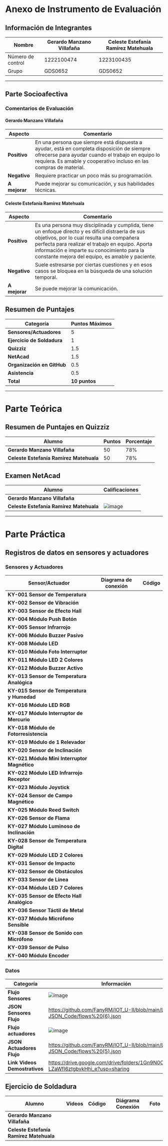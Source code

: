 # Anexo de Instrumento de Evaluación

## Información de Integrantes

| Nombre                               | Gerardo Manzano Villafaña     | Celeste Estefanía Ramírez Matehuala |
|--------------------------------------|------------------------------|--------------------------------------|
| Número de control                    | 1222100474                   | 1223100435                          |
| Grupo                                 | GDS0652                      | GDS0652                              |

---

## Parte Socioafectiva

### Comentarios de Evaluación

#### Gerardo Manzano Villafaña

| Aspecto             | Comentario                                                                                                       |
|---------------------|------------------------------------------------------------------------------------------------------------------|
| **Positivo**        | En una persona que siempre está dispuesta a ayudar, está en completa disposición de siempre ofrecerse para ayudar cuando el trabajo en equipo lo requiera. Es amable y cooperativo incluso en las compras de material. |
| **Negativo**        | Requiere practicar un poco más su programación.|
| **A mejorar**       | Puede mejorar su comunicación, y sus habilidades técnicas.|

#### Celeste Estefanía Ramírez Matehuala

| Aspecto             | Comentario                                                                                                         |
|---------------------|--------------------------------------------------------------------------------------------------------------------|
| **Positivo**        | Es una persona muy disciplinada y cumplida, tiene un enfoque directo y es difícil distraerla de sus objetivos, por lo cual resulta una compañera perfecta para realizar el trabajo en equipo. Aporta información e imparte su conocimiento para la constante mejora del equipo, es amable y paciente. |
| **Negativo**        | Suele estresarse por ciertas cuestiones y en esos casos se bloquea en la búsqueda de una solución temporal.|
| **A mejorar**       | Se puede mejorar la comunicación.|


## Resumen de Puntajes

| Categoría                          | Puntos Máximos |
|-------------------------------------|----------------|
| **Sensores/Actuadores**             | 5              |
| **Ejercicio de Soldadura**          | 1              |
| **Quizziz**                         | 1.5            |
| **NetAcad**                         | 1.5            |
| **Organización en GitHub**          | 0.5            |
| **Asistencia**                      | 0.5            |
| **Total**                           | **10 puntos**  |

---

# Parte Teórica

## Resumen de Puntajes en Quizziz

| Alumno                          | Puntos | Porcentaje |
|------------------------------------|--------|--------|
| **Gerardo Manzano Villafaña**| 50 | 78% |
| **Celeste Estefanía Ramírez Matehuala**| 50 | 78% |

## Examen NetAcad

| Alumno                          | Calificaciones |
|------------------------------------|--------|
| **Gerardo Manzano Villafaña**|  |
| **Celeste Estefanía Ramírez Matehuala**| ![image](https://github.com/user-attachments/assets/3d6804e3-be9c-41c7-8ee5-8197e8518d85)|

---
# Parte Práctica

## Registros de datos en sensores y actuadores

### Sensores y Actuadores

| Sensor/Actuador | Diagrama de conexión | Código |
|------------------------------------|--------|--------|
| **KY-001 Sensor de Temperatura**|  |  |
| **KY-002 Sensor de Vibración**|  |  |
| **KY-003 Sensor de Efecto Hall**|  |  |
| **KY-004 Módulo Push Botón**|  |  |
| **KY-005 Sensor Infrarrojo**|  |  |
| **KY-006 Módulo Buzzer Pasivo**|  |  |
| **KY-008 Módulo LED**|  |  |
| **KY-010 Módulo Foto Interruptor**|  |  |
| **KY-011 Módulo LED 2 Colores**|  |  |
| **KY-012 Módulo Buzzer Activo**|  |  |
| **KY-013 Sensor de Temperatura Analógica**|  |  |
| **KY-015 Sensor de Temperatura y Humedad**|  |  |
| **KY-016 Módulo LED RGB**|  |  |
| **KY-017 Módulo Interruptor de Mercurio**|  |  |
| **KY-018 Módulo de Fotorresistencia**|  |  |
| **KY-019 Módulo de 1 Relevador**|  |  |
| **KY-020 Sensor de Inclinación**|  |  |
| **KY-021 Módulo Mini Interruptor Magnético**|  |  |
| **KY-022 Módulo LED Infrarrojo Receptor**|  |  |
| **KY-023 Módulo Joystick**|  |  |
| **KY-024 Sensor de Campo Magnético**|  |  |
| **KY-025 Módulo Reed Switch**|  |  |
| **KY-026 Sensor de Flama**|  |  |
| **KY-027 Módulo Luminoso de Inclinación**|  |  |
| **KY-028 Sensor de Temperatura Digital**|  |  |
| **KY-029 Módulo LED 2 Colores**|  |  |
| **KY-031 Sensor de Impacto**|  |  |
| **KY-032 Sensor de Obstáculos**|  |  |
| **KY-033 Sensor de Línea**|  |  |
| **KY-034 Módulo LED 7 Colores**|  |  |
| **KY-035 Sensor de Efecto Hall Analógico**|  |  |
| **KY-036 Sensor Táctil de Metal**|  |  |
| **KY-037 Módulo Micrófono Sensible**|  |  |
| **KY-038 Sensor de Sonido con Micrófono**|  |  |
| **KY-039 Sensor de Pulso**|  |  |
| **KY-040 Módulo Encoder**|  |  |

### Datos
| Categoría | Información |
|------------------------------------|--------|
| **Flujo Sensores**| ![image](https://github.com/user-attachments/assets/905da246-81e3-494a-8cd8-fdff945af05b)|
|**JSON Sensores Flujo**| https://github.com/FanyRM/IOT_U-II/blob/main/Leds-JSON_Code/flows%20(6).json |
| **Flujo actuadores**| ![image](https://github.com/user-attachments/assets/310494db-e52d-4a50-80cf-2a5267a297ac)|
|**JSON Actuadores Flujo**| https://github.com/FanyRM/IOT_U-II/blob/main/Leds-JSON_Code/flows%20(5).json |
| **Link Videos Demostrativos**| https://drive.google.com/drive/folders/1Gn9N0OlIfPSqK-LZaWfI6ztgbvkHhi_e?usp=sharing |


## Ejercicio de Soldadura

| Alumno                          | Videos | Código | Diágrama Conexión | Foto |
|------------------------------------|--------|--------|--------|--------|
| **Gerardo Manzano Villafaña**| | | | |
| **Celeste Estefanía Ramírez Matehuala**| | | | |



